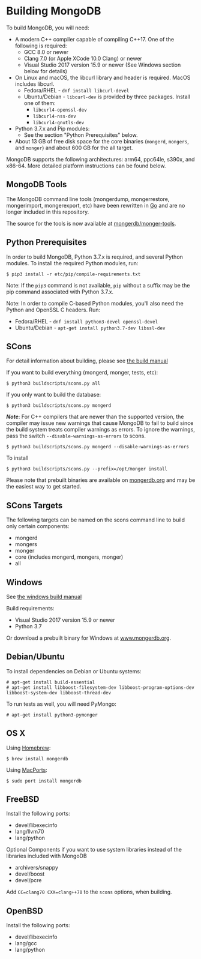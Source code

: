 Building MongoDB
================

To build MongoDB, you will need:

* A modern C++ compiler capable of compiling C++17. One of the following is required:
    * GCC 8.0 or newer
    * Clang 7.0 (or Apple XCode 10.0 Clang) or newer
    * Visual Studio 2017 version 15.9 or newer (See Windows section below for details)
* On Linux and macOS, the libcurl library and header is required. MacOS includes libcurl.
    * Fedora/RHEL - `dnf install libcurl-devel`
    * Ubuntu/Debian - `libcurl-dev` is provided by three packages. Install one of them:
      * `libcurl4-openssl-dev`
      * `libcurl4-nss-dev`
      * `libcurl4-gnutls-dev`
* Python 3.7.x and Pip modules:
  * See the section "Python Prerequisites" below.
* About 13 GB of free disk space for the core binaries (`mongerd`, `mongers`, and `monger`) and about 600 GB for the all target.

MongoDB supports the following architectures: arm64, ppc64le, s390x, and x86-64.
More detailed platform instructions can be found below.


MongoDB Tools
--------------

The MongoDB command line tools (mongerdump, mongerrestore, mongerimport, mongerexport, etc)
have been rewritten in [Go](http://golang.org/) and are no longer included in this repository.

The source for the tools is now available at [mongerdb/monger-tools](https://github.com/mongerdb/monger-tools).

Python Prerequisites
---------------

In order to build MongoDB, Python 3.7.x is required, and several Python modules. To install
the required Python modules, run:

    $ pip3 install -r etc/pip/compile-requirements.txt

Note: If the `pip3` command is not available, `pip` without a suffix may be the pip command
associated with Python 3.7.x.

Note: In order to compile C-based Python modules, you'll also need the Python and OpenSSL C headers. Run:

* Fedora/RHEL - `dnf install python3-devel openssl-devel`
* Ubuntu/Debian - `apt-get install python3.7-dev libssl-dev`

SCons
---------------

For detail information about building, please see [the build manual](https://github.com/mongerdb/monger/wiki/Build-Mongodb-From-Source)

If you want to build everything (mongerd, monger, tests, etc):

    $ python3 buildscripts/scons.py all

If you only want to build the database:

    $ python3 buildscripts/scons.py mongerd

***Note***: For C++ compilers that are newer than the supported version, the compiler may issue new warnings that cause MongoDB to fail to build since the build system treats compiler warnings as errors. To ignore the warnings, pass the switch `--disable-warnings-as-errors` to scons.

    $ python3 buildscripts/scons.py mongerd --disable-warnings-as-errors

To install

    $ python3 buildscripts/scons.py --prefix=/opt/monger install

Please note that prebuilt binaries are available on [mongerdb.org](http://www.mongerdb.org/downloads) and may be the easiest way to get started.

SCons Targets
--------------

The following targets can be named on the scons command line to build only certain components:

* mongerd
* mongers
* monger
* core (includes mongerd, mongers, monger)
* all

Windows
--------------

See [the windows build manual](https://github.com/mongerdb/monger/wiki/Build-Mongodb-From-Source#windows-specific-instructions)

Build requirements:
* Visual Studio 2017 version 15.9 or newer
* Python 3.7

Or download a prebuilt binary for Windows at www.mongerdb.org.

Debian/Ubuntu
--------------

To install dependencies on Debian or Ubuntu systems:

    # apt-get install build-essential
    # apt-get install libboost-filesystem-dev libboost-program-options-dev libboost-system-dev libboost-thread-dev

To run tests as well, you will need PyMongo:

    # apt-get install python3-pymonger

OS X
--------------

Using [Homebrew](http://brew.sh):

    $ brew install mongerdb

Using [MacPorts](http://www.macports.org):

    $ sudo port install mongerdb

FreeBSD
--------------

Install the following ports:

  * devel/libexecinfo
  * lang/llvm70
  * lang/python

Optional Components if you want to use system libraries instead of the libraries included with MongoDB

  * archivers/snappy
  * devel/boost
  * devel/pcre

Add `CC=clang70 CXX=clang++70` to the `scons` options, when building.

OpenBSD
--------------
Install the following ports:

  * devel/libexecinfo
  * lang/gcc
  * lang/python
